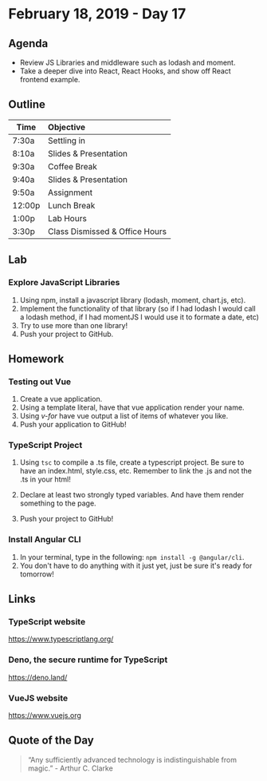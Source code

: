 # February 18, 2019 - Day 17


## Agenda
- Review JS Libraries and middleware such as lodash and moment.
- Take a deeper dive into React, React Hooks, and show off React frontend example.  

## Outline

| Time   | Objective                        |
| -------|:---------------------------------|
| 7:30a  | Settling in                      |
| 8:10a  | Slides & Presentation            |
| 9:30a  | Coffee Break                     |
| 9:40a  | Slides & Presentation            |
| 9:50a  | Assignment                       |
| 12:00p | Lunch Break                      |
| 1:00p  | Lab Hours                        |
| 3:30p  | Class Dismissed & Office Hours   |


## Lab

### Explore JavaScript Libraries

1. Using npm, install a javascript library (lodash, moment, chart.js, etc). 
2. Implement the functionality of that library (so if I had lodash I would call a lodash method, if I had momentJS I would use it to formate a date, etc)
3. Try to use more than one library! 
4. Push your project to GitHub. 

## Homework

### Testing out Vue

1. Create a vue application.
2. Using a template literal, have that vue application render your name.
3. Using *v-for* have vue output a list of items of whatever you like. 
4. Push your application to GitHub! 

### TypeScript Project

1. Using `tsc` to compile a .ts file, create a typescript project. Be sure to have an index.html, style.css, etc. Remember to link the .js and not the .ts in your html! 

2. Declare at least two strongly typed variables. And have them render something to the page. 

3. Push your project to GitHub!

### Install Angular CLI

1. In your terminal, type in the following: `npm install -g @angular/cli`.
2. You don't have to do anything with it just yet, just be sure it's ready for tomorrow! 


## Links

### TypeScript website

https://www.typescriptlang.org/

### Deno, the secure runtime for TypeScript

https://deno.land/

### VueJS website 

https://www.vuejs.org


## Quote of the Day 
>“Any sufficiently advanced technology is indistinguishable from magic.” - Arthur C. Clarke